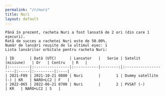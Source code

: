 ```yaml
---
permalink: "/r/nuri"
title: Nuri
layout: default
---
```


    Până în prezent, racheta Nuri a fost lansată de 2 ori (din care 1 eșecuri).
    Rată de succes a rachetei Nuri este de 50.00%.
    Număr de lansări reușite de la ultimul eșec: 1
    Lista lansărilor orbitale pentru racheta Nuri:
    
    | ID       | Dată (UTC)      | Lansator   |   Serie | Satelit (misiune)   | Or   | Centru   | R   |
    |:---------|:----------------|:-----------|--------:|:--------------------|:-----|:---------|:----|
    | 2021-F09 | 2021-10-21 0800 | Nuri       |       1 | Dummy satellite (-) | KR   | NARO+LC2 | F   |
    | 2022-065 | 2022-06-21 0700 | Nuri       |       2 | PVSAT (-)           | KR   | NARO+LC2 | S   |

